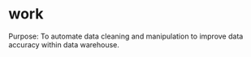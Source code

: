# work
Purpose: To automate data cleaning and manipulation to improve data accuracy within data warehouse. 
